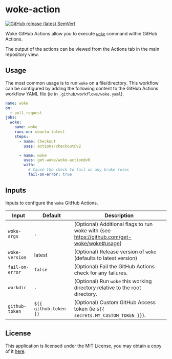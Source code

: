 # woke-action

[![GitHub release (latest SemVer)](https://img.shields.io/github/v/release/get-woke/woke-action?logo=github&sort=semver)](https://github.com/get-woke/woke-action/releases)

Woke GitHub Actions allow you to execute [`woke`](https://github.com/get-woke/woke) command within GitHub Actions.

The output of the actions can be viewed from the Actions tab in the main repository view.

## Usage

The most common usage is to run `woke` on a file/directory. This workflow can be configured by adding the following content to the GitHub Actions workflow YAML file (ie in `.github/workflows/woke.yaml`).

```yaml
name: woke
on:
  - pull_request
jobs:
  woke:
    name: woke
    runs-on: ubuntu-latest
    steps:
      - name: Checkout
        uses: actions/checkout@v2

      - name: woke
        uses: get-woke/woke-action@v0
        with:
          # Cause the check to fail on any broke rules
          fail-on-error: true
```

## Inputs

Inputs to configure the `woke` GitHub Actions.

| Input            | Default               | Description                                                                                       |
|------------------|-----------------------|---------------------------------------------------------------------------------------------------|
| `woke-args`      | `.`                   | (Optional) Additional flags to run woke with (see <https://github.com/get-woke/woke#usage>) |
| `woke-version`   | latest                | (Optional) Release version of `woke` (defaults to latest version)                                 |
| `fail-on-error`  | `false`               | (Optional) Fail the GitHub Actions check for any failures.                                        |
| `workdir`        | `.`                   | (Optional) Run `woke` this working directory relative to the root directory.                      |
| `github-token`   | `${{ github.token }}` | (Optional) Custom GitHub Access token (ie `${{ secrets.MY_CUSTOM_TOKEN }}`).                      |

## License

This application is licensed under the MIT License, you may obtain a copy of it
[here](https://github.com/get-woke/woke-action/blob/main/LICENSE).
